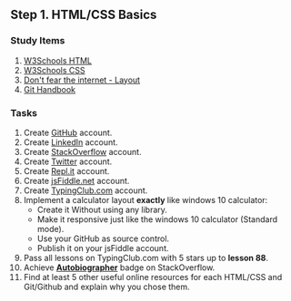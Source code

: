 ## Step 1. HTML/CSS Basics

### Study Items  <!-- omit in toc -->
1. [W3Schools HTML](https://www.w3schools.com/html/default.asp)
2. [W3Schools CSS](https://www.w3schools.com/css/default.asp)
3. [Don't fear the internet - Layout](http://www.dontfeartheinternet.com/08-layout/)
4. [Git Handbook](https://guides.github.com/introduction/git-handbook/)

### Tasks  <!-- omit in toc -->

1. Create [GitHub](https://github.com/) account.
2. Create [LinkedIn](https://www.linkedin.com/) account.
3. Create [StackOverflow](https://stackoverflow.com/) account.
4. Create [Twitter](https://twitter.com/) account.
5. Create [Repl.it](https://repl.it/) account.
6. Create [jsFiddle.net](https://jsfiddle.net/) account.
7. Create [TypingClub.com](https://www.typingclub.com/) account.
8. Implement a calculator layout **exactly** like windows 10 calculator:
    - Create it Without using any library.
    - Make it responsive just like the windows 10 calculator (Standard mode).    
    - Use your GitHub as source control.
    - Publish it on your jsFiddle account.
9. Pass all lessons on TypingClub.com with 5 stars up to **lesson 88**.
10. Achieve [**Autobiographer**](https://stackoverflow.com/help/badges/9/autobiographer) badge on StackOverflow.
11. Find at least 5 other useful online resources for each HTML/CSS and Git/Github and explain why you chose them.
